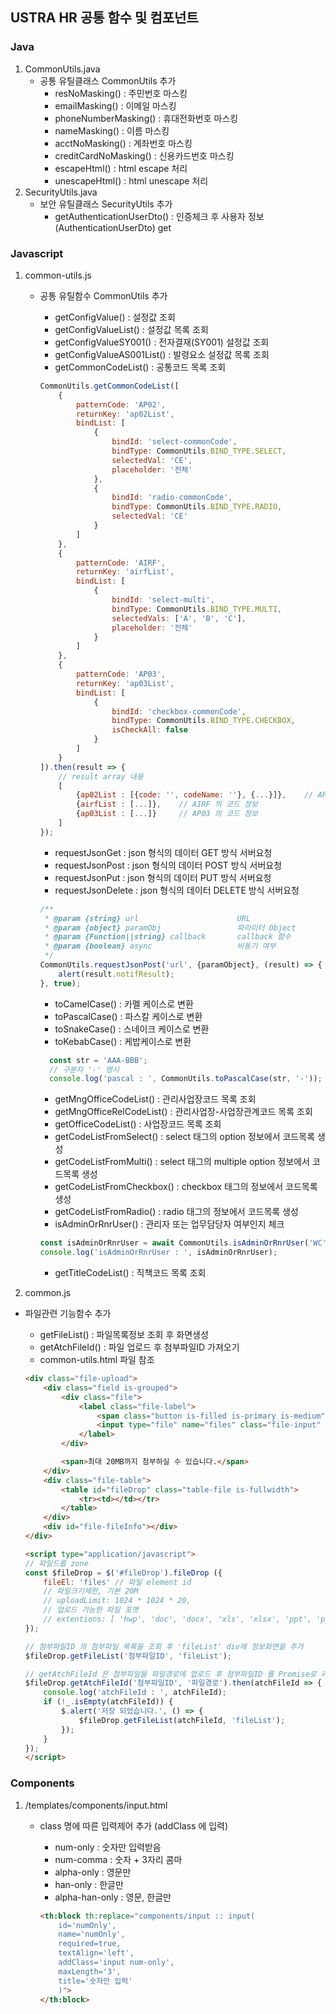 ## USTRA HR 공통 함수 및 컴포넌트

### Java

1. CommonUtils.java
    * 공통 유틸클래스 CommonUtils 추가
        * resNoMasking() : 주민번호 마스킹
        * emailMasking() : 이메일 마스킹
        * phoneNumberMasking() : 휴대전화번호 마스킹
        * nameMasking() : 이름 마스킹
        * acctNoMasking() : 계좌번호 마스킹
        * creditCardNoMasking() : 신용카드번호 마스킹
        * escapeHtml() : html escape 처리
        * unescapeHtml() : html unescape 처리
2. SecurityUtils.java
    * 보안 유틸클래스 SecurityUtils 추가
        * getAuthenticationUserDto() : 인증체크 후 사용자 정보(AuthenticationUserDto) get

### Javascript

1. common-utils.js
    * 공통 유틸함수 CommonUtils 추가
        * getConfigValue() : 설정값 조회
        * getConfigValueList() : 설정값 목록 조회
        * getConfigValueSY001() : 전자결재(SY001) 설정값 조회
        * getConfigValueAS001List() : 발령요소 설정값 목록 조회
        * getCommonCodeList() : 공통코드 목록 조회

        ```js
        CommonUtils.getCommonCodeList([
            { 
                patternCode: 'AP02', 
                returnKey: 'ap02List', 
                bindList: [
                    {
                        bindId: 'select-commonCode', 
                        bindType: CommonUtils.BIND_TYPE.SELECT, 
                        selectedVal: 'CE',
                        placeholder: '전체'
                    },
                    {
                        bindId: 'radio-commonCode', 
                        bindType: CommonUtils.BIND_TYPE.RADIO, 
                        selectedVal: 'CE'
                    }
                ]
            }, 
            {
                patternCode: 'AIRF', 
                returnKey: 'airfList', 
                bindList: [
                    {
                        bindId: 'select-multi',
                        bindType: CommonUtils.BIND_TYPE.MULTI, 
                        selectedVals: ['A', 'B', 'C'],
                        placeholder: '전체'
                    }
                ]
            },
            {
                patternCode: 'AP03', 
                returnKey: 'ap03List', 
                bindList: [
                    {
                        bindId: 'checkbox-commonCode', 
                        bindType: CommonUtils.BIND_TYPE.CHECKBOX, 
                        isCheckAll: false
                    }
                ]
            }
        ]).then(result => {
            // result array 내용
            [
                {ap02List : [{code: '', codeName: ''}, {...}]},    // AP02 의 코드 정보 
                {airfList : [...]},    // AIRF 의 코드 정보
                {ap03List : [...]}     // AP03 의 코드 정보
            ]
        });
        ```

        * requestJsonGet : json 형식의 데이터 GET 방식 서버요청
        * requestJsonPost : json 형식의 데이터 POST 방식 서버요청
        * requestJsonPut : json 형식의 데이터 PUT 방식 서버요청
        * requestJsonDelete : json 형식의 데이터 DELETE 방식 서버요청

        ```js
        /**
         * @param {string} url                      URL
         * @param {object} paramObj                 파라미터 Object
         * @param {Function||string} callback       callback 함수
         * @param {boolean} async                   비동기 여부
         */
        CommonUtils.requestJsonPost('url', {paramObject}, (result) => {
            alert(result.notifResult);
        }, true);
        ```

        * toCamelCase() : 카멜 케이스로 변환
        * toPascalCase() : 파스칼 케이스로 변환
        * toSnakeCase() : 스네이크 케이스로 변환
        * toKebabCase() : 케밥케이스로 변환

        ```js
          const str = 'AAA-BBB';
          // 구분자 '-' 명시
          console.log('pascal : ', CommonUtils.toPascalCase(str, '-'));
        ```

        * getMngOfficeCodeList() : 관리사업장코드 목록 조회
        * getMngOfficeRelCodeList() : 관리사업장-사업장관계코드 목록 조회
        * getOfficeCodeList() : 사업장코드 목록 조회
        * getCodeListFromSelect() : select 태그의 option 정보에서 코드목록 생성
        * getCodeListFromMulti() : select 태그의 multiple option 정보에서 코드목록 생성
        * getCodeListFromCheckbox() : checkbox 태그의 정보에서 코드목록 생성
        * getCodeListFromRadio() : radio 태그의 정보에서 코드목록 생성
        * isAdminOrRnrUser() : 관리자 또는 업무담당자 여부인지 체크
        
        ```js
        const isAdminOrRnrUser = await CommonUtils.isAdminOrRnrUser('WC');
        console.log('isAdminOrRnrUser : ', isAdminOrRnrUser);
        ```

        * getTitleCodeList() : 직책코드 목록 조회

2. common.js
* 파일관련 기능함수 추가
    * getFileList() : 파일목록정보 조회 후 화면생성
    * getAtchFileId() : 파일 업로드 후 첨부파일ID 가져오기
    * common-utils.html 파일 참조
    
    ```html
    <div class="file-upload">
        <div class="field is-grouped">
            <div class="file">
                <label class="file-label">
                    <span class="button is-filled is-primary is-medium">파일찾기</span>
                    <input type="file" name="files" class="file-input" multiple="multiple"/>
                </label>
            </div>

            <span>최대 20MB까지 첨부하실 수 있습니다.</span>
        </div>
        <div class="file-table">
            <table id="fileDrop" class="table-file is-fullwidth">
                <tr><td></td></tr>
            </table>
        </div>
        <div id="file-fileInfo"></div>
    </div>
  
    <script type="application/javascript">
    // 파일드롭 zone
    const $fileDrop = $('#fileDrop').fileDrop ({
        fileEl: 'files' // 파일 element id
        // 파일크기제한, 기본 20M
        // uploadLimit: 1024 * 1024 * 20,
        // 업로드 가능한 파일 포맷
        // extentions: [ 'hwp', 'doc', 'docx', 'xls', 'xlsx', 'ppt', 'pptx', 'txt' ]
    });
    
    // 첨부파일ID 의 첨부파일 목록을 조회 후 'fileList' div에 정보화면을 추가
    $fileDrop.getFileList('첨부파일ID', 'fileList');
    
    // getAtchFileId 은 첨부파일을 파일경로에 업로드 후 첨부파일ID 를 Promise로 리턴
    $fileDrop.getAtchFileId('첨부파일ID', '파일경로').then(atchFileId => {
        console.log('atchFileId : ', atchFileId);
        if (!_.isEmpty(atchFileId)) {
            $.alert('저장 되었습니다.', () => {
                $fileDrop.getFileList(atchFileId, 'fileList');
            });
        }
    });
    </script>
    ```

### Components

1. /templates/components/input.html
    * class 명에 따른 입력제어 추가 (addClass 에 입력)
        * num-only : 숫자만 입력받음
        * num-comma : 숫자 + 3자리 콤마
        * alpha-only : 영문만
        * han-only : 한글만
        * alpha-han-only : 영문, 한글만

        ```html
        <th:block th:replace="components/input :: input(
            id='numOnly',
            name='numOnly',
            required=true,
            textAlign='left',
            addClass='input num-only',
            maxLength='3',
            title='숫자만 입력'
            )">
        </th:block>
        ```